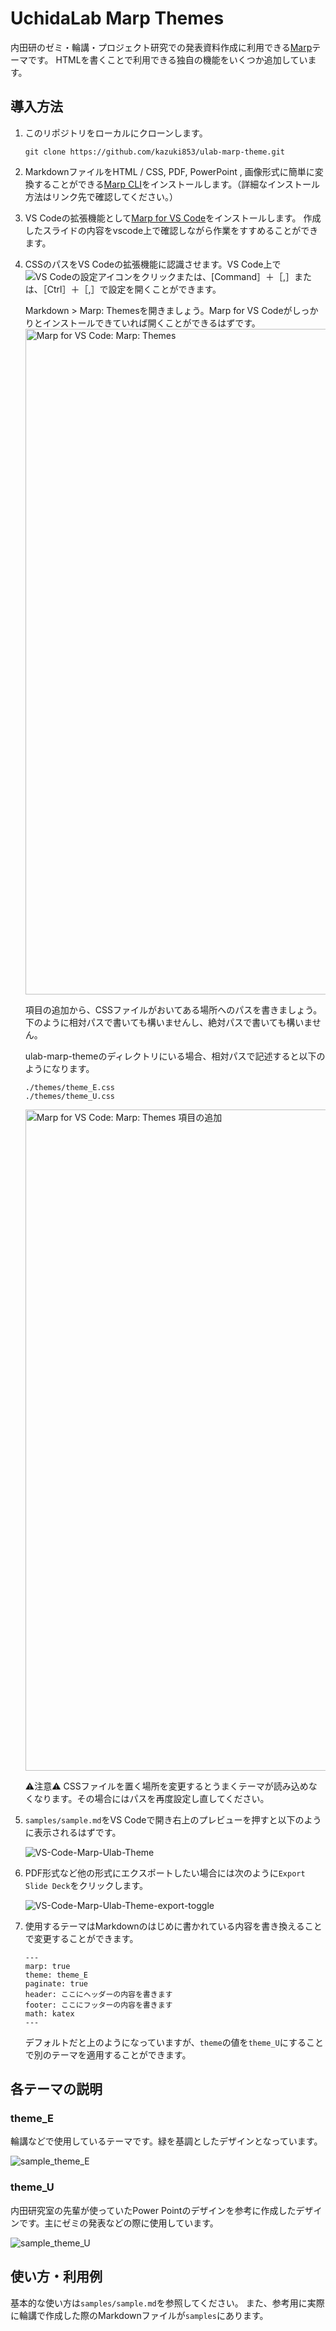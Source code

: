 # UchidaLab Marp Themes
内田研のゼミ・輪講・プロジェクト研究での発表資料作成に利用できる[Marp](https://marp.app/)テーマです。
HTMLを書くことで利用できる独自の機能をいくつか追加しています。

## 導入方法
1. このリポジトリをローカルにクローンします。
    ```
    git clone https://github.com/kazuki853/ulab-marp-theme.git
    ```
2. MarkdownファイルをHTML / CSS, PDF, PowerPoint , 画像形式に簡単に変換することができる[Marp CLI](https://github.com/marp-team/marp-cli)をインストールします。（詳細なインストール方法はリンク先で確認してください。）
 
3. VS Codeの拡張機能として[Marp for VS Code](https://marketplace.visualstudio.com/items?itemName=marp-team.marp-vscode)をインストールします。
    作成したスライドの内容をvscode上で確認しながら作業をすすめることができます。

4. CSSのパスをVS Codeの拡張機能に認識させます。VS Code上で![VS Codeの設定アイコン](https://cz-cdn.shoeisha.jp/static/images/article/16930/16930_015a.png)をクリックまたは、[Command］＋［,］または、［Ctrl］＋［,］で設定を開くことができます。

    Markdown > Marp: Themesを開きましょう。Marp for VS Codeがしっかりとインストールできていれば開くことができるはずです。<img width="1065" alt="Marp for VS Code: Marp: Themes" src="https://user-images.githubusercontent.com/59504885/236084945-39b3bdbb-00b8-4e40-96e0-de215d5e378c.png">

    項目の追加から、CSSファイルがおいてある場所へのパスを書きましょう。下のように相対パスで書いても構いませんし、絶対パスで書いても構いません。

    ulab-marp-themeのディレクトリにいる場合、相対パスで記述すると以下のようになります。
    
    ```
    ./themes/theme_E.css
    ./themes/theme_U.css
    ```
    <img width="1058" alt="Marp for VS Code: Marp: Themes 項目の追加" src="https://user-images.githubusercontent.com/59504885/236085433-9a8e978b-e12b-4260-a090-1f104ce97a85.png">
    
    ⚠注意⚠ CSSファイルを置く場所を変更するとうまくテーマが読み込めなくなります。その場合にはパスを再度設定し直してください。

5. `samples/sample.md`をVS Codeで開き右上のプレビューを押すと以下のように表示されるはずです。

    ![VS-Code-Marp-Ulab-Theme](https://user-images.githubusercontent.com/59504885/236092381-e66af29a-aab9-4b64-8216-5d85b066107e.gif)
    
6. PDF形式など他の形式にエクスポートしたい場合には次のように`Export Slide Deck`をクリックします。

    ![VS-Code-Marp-Ulab-Theme-export-toggle](https://user-images.githubusercontent.com/59504885/236094804-aecb073c-a442-4e9b-973e-c51a0198f64a.gif)
    
7. 使用するテーマはMarkdownのはじめに書かれている内容を書き換えることで変更することができます。

    ```
    ---
    marp: true
    theme: theme_E
    paginate: true
    header: ここにヘッダーの内容を書きます
    footer: ここにフッターの内容を書きます
    math: katex
    ---
    ```
    デフォルトだと上のようになっていますが、`theme`の値を`theme_U`にすることで別のテーマを適用することができます。


## 各テーマの説明
### theme_E

輪講などで使用しているテーマです。緑を基調としたデザインとなっています。


![sample_theme_E](https://user-images.githubusercontent.com/59504885/236095986-5a0228f2-6c70-4a22-a51e-d974b2c146e1.jpg)

### theme_U

内田研究室の先輩が使っていたPower Pointのデザインを参考に作成したデザインです。主にゼミの発表などの際に使用しています。

![sample_theme_U](https://user-images.githubusercontent.com/59504885/236095998-00c07963-139f-49a5-a4c0-716d67740a73.jpg)

## 使い方・利用例
基本的な使い方は`samples/sample.md`を参照してください。
また、参考用に実際に輪講で作成した際のMarkdownファイルが`samples`にあります。
